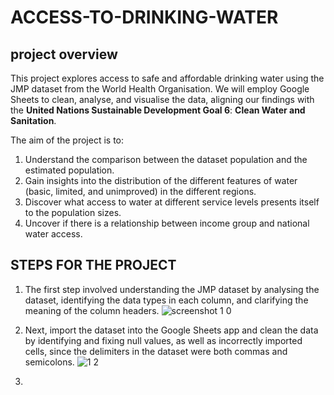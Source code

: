 # ACCESS-TO-DRINKING-WATER
## project overview
This project explores access to safe and affordable drinking water using the JMP dataset from the World Health Organisation. We will employ Google Sheets to clean, analyse, and visualise the data, aligning our findings with the **United Nations Sustainable Development Goal 6**: **Clean Water and Sanitation**.   

The aim of the project is to:
 1. Understand the comparison between the dataset population and the estimated population.
 2. Gain insights into the distribution of the different features of water (basic, limited, and unimproved) in the different regions.
 3. Discover what access to water at different service levels presents itself to the population sizes.
 4. Uncover if there is a relationship between income group and national water access.

## STEPS FOR THE PROJECT 
1. The first step involved understanding the JMP dataset by analysing the dataset, identifying the data types in each column, and clarifying the meaning of the column headers.  ![screenshot 1 0](https://github.com/user-attachments/assets/45aa0fe2-42ce-4d36-a800-8608883e5f02)

2.  Next, import the dataset into the Google Sheets app and clean the data by identifying and fixing null values, as well as incorrectly imported cells, since the delimiters in the dataset were both commas and semicolons.    ![1 2](https://github.com/user-attachments/assets/1ce601ac-b2b0-4a0b-949a-e21d23505706)
3.  
